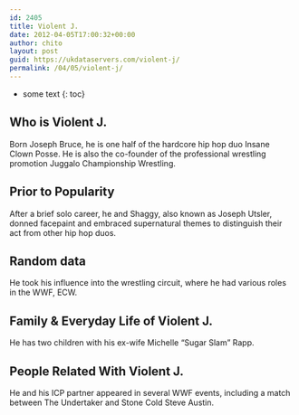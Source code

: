 ```yaml
---
id: 2405
title: Violent J.
date: 2012-04-05T17:00:32+00:00
author: chito
layout: post
guid: https://ukdataservers.com/violent-j/
permalink: /04/05/violent-j/
---
```


* some text
{: toc}
          
          
## Who is  Violent J.
                  
                  
                  
Born Joseph Bruce, he is one half of the hardcore hip hop duo Insane Clown Posse. He is also the co-founder of the professional wrestling promotion Juggalo Championship Wrestling.
                  
                
                
                
## Prior to Popularity 
                  
                  
                  
After a brief solo career, he and Shaggy, also known as Joseph Utsler, donned facepaint and embraced supernatural themes to distinguish their act from other hip hop duos.
                  
                
                
                
## Random data 
                  
                  
                  
He took his influence into the wrestling circuit, where he had various roles in the WWF, ECW.
                  
                
                
                
## Family & Everyday Life of Violent J.
                  
                  
                  
He has two children with his ex-wife Michelle &#8220;Sugar Slam&#8221; Rapp.
                  
                
                
                
## People Related With  Violent J.
                  
                  
                  
He and his ICP partner appeared in several WWF events, including a match between The Undertaker and Stone Cold Steve Austin.
                  
                
              
            
          
          
          
    
    
  
